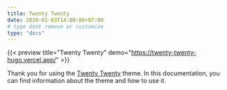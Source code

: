 ```yaml
---
title: Twenty Twenty
date: 2020-01-03T14:00:00+07:00
# type dont remove or customize
type: "docs"
---
```


{{< preview title="Twenty Twenty" demo="https://twenty-twenty-hugo.vercel.app/" >}}

Thank you for using the [Twenty Twenty](https://github.com/themefisher/twenty-twenty-hugo) theme. In this documentation, you can find information about the theme and how to use it.
